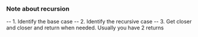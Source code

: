 ### Note about recursion

-- 1. Identify the base case
-- 2. Identify the recursive case
-- 3. Get closer and closer and return when needed. Usually you have 2 returns
